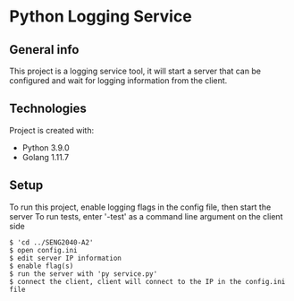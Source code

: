# Python Logging Service

## General info
This project is a logging service tool, it will start a server that can be configured and wait for logging information from the client.

## Technologies
Project is created with:
* Python 3.9.0
* Golang 1.11.7
	
## Setup
To run this project, enable logging flags in the config file, then start the server
To run tests, enter '-test' as a command line argument on the client side

```
$ 'cd ../SENG2040-A2'
$ open config.ini
$ edit server IP information
$ enable flag(s)
$ run the server with 'py service.py'
$ connect the client, client will connect to the IP in the config.ini file
